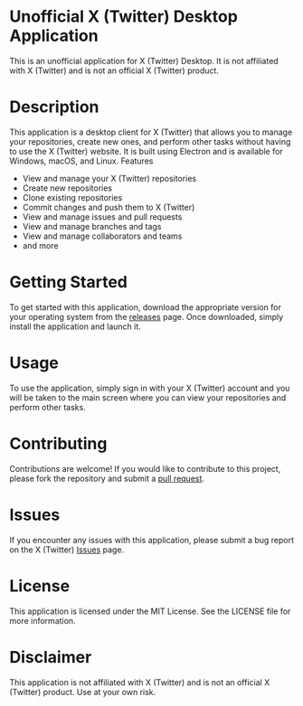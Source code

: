 # Unofficial X (Twitter) Desktop Application

This is an unofficial application for X (Twitter) Desktop. It is not affiliated with X (Twitter) and is not an official X (Twitter) product.

# Description

This application is a desktop client for X (Twitter) that allows you to manage your repositories, create new ones, and perform other tasks without having to use the X (Twitter) website. It is built using Electron and is available for Windows, macOS, and Linux.
Features

- View and manage your X (Twitter) repositories
- Create new repositories
- Clone existing repositories
- Commit changes and push them to X (Twitter)
- View and manage issues and pull requests
- View and manage branches and tags
- View and manage collaborators and teams
- and more

# Getting Started

To get started with this application, download the appropriate version for your operating system from the [releases](https://github.com/AbdullahalyDev/unofficial-twitter-application/releases) page. Once downloaded, simply install the application and launch it.

# Usage

To use the application, simply sign in with your X (Twitter) account and you will be taken to the main screen where you can view your repositories and perform other tasks.

# Contributing

Contributions are welcome! If you would like to contribute to this project, please fork the repository and submit a [pull request](https://github.com/AbdullahalyDev/unofficial-twitter-application/pulls).

# Issues

If you encounter any issues with this application, please submit a bug report on the X (Twitter) [Issues](https://github.com/AbdullahalyDev/unofficial-twitter-application/issues) page.

# License

This application is licensed under the MIT License. See the LICENSE file for more information.

# Disclaimer

This application is not affiliated with X (Twitter) and is not an official X (Twitter) product. Use at your own risk.
